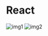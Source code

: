 # React

![img1](https://user-images.githubusercontent.com/23515742/69284991-7c436880-0bb5-11ea-9bbc-4a3fe3c1f5dc.PNG)
![img2](https://user-images.githubusercontent.com/23515742/69284992-7c436880-0bb5-11ea-8330-a4f088a400fc.PNG)
